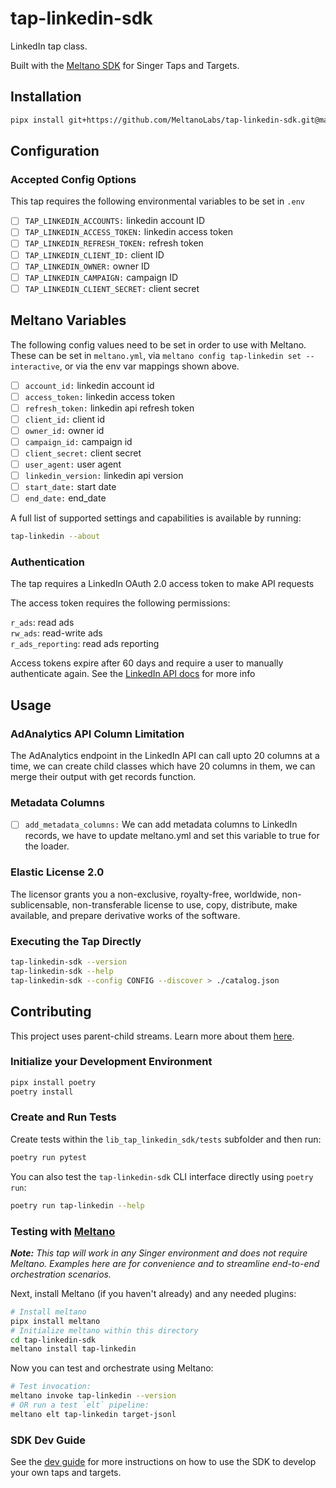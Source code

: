 # tap-linkedin-sdk

LinkedIn tap class.

Built with the [Meltano SDK](https://sdk.meltano.com) for Singer Taps and Targets.


## Installation

```bash
pipx install git+https://github.com/MeltanoLabs/tap-linkedin-sdk.git@main
```


## Configuration

### Accepted Config Options

This tap requires the following environmental variables to be set in ```.env```

- [ ] `TAP_LINKEDIN_ACCOUNTS:` linkedin account ID
- [ ] `TAP_LINKEDIN_ACCESS_TOKEN:` linkedin access token
- [ ] `TAP_LINKEDIN_REFRESH_TOKEN:` refresh token
- [ ] `TAP_LINKEDIN_CLIENT_ID:` client ID
- [ ] `TAP_LINKEDIN_OWNER:` owner ID
- [ ] `TAP_LINKEDIN_CAMPAIGN:` campaign ID
- [ ] `TAP_LINKEDIN_CLIENT_SECRET:` client secret

## Meltano Variables

The following config values need to be set in order to use with Meltano. These can be set in `meltano.yml`, via
```meltano config tap-linkedin set --interactive```, or via the env var mappings shown above.

- [ ] `account_id:` linkedin account id
- [ ] `access_token:` linkedin access token
- [ ] `refresh_token:` linkedin api refresh token
- [ ] `client_id:` client id
- [ ] `owner_id:` owner id
- [ ] `campaign_id:` campaign id
- [ ] `client_secret:` client secret
- [ ] `user_agent:` user agent
- [ ] `linkedin_version:` linkedin api version
- [ ] `start_date:` start date
- [ ] `end_date:` end_date

A full list of supported settings and capabilities is available by running:

```bash
tap-linkedin --about
```

### Authentication

The tap requires a LinkedIn OAuth 2.0 access token to make API requests

The access token requires the following permissions:

```r_ads```: read ads  
```rw_ads```: read-write ads  
```r_ads_reporting```: read ads reporting

Access tokens expire after 60 days and require a user to manually authenticate
again. See the [LinkedIn API docs](https://learn.microsoft.com/en-us/linkedin/shared/authentication/postman-getting-started) for more info

## Usage

### AdAnalytics API Column Limitation

The AdAnalytics endpoint in the LinkedIn API can call upto 20 columns at a time, we can create child classes which have 20 columns in them, we can merge their output with get records function.

### Metadata Columns

- [ ] `add_metadata_columns:` We can add metadata columns to LinkedIn records, we have to update meltano.yml and set this variable to true for the loader.

### Elastic License 2.0

The licensor grants you a non-exclusive, royalty-free, worldwide, non-sublicensable, non-transferable license to use, copy, distribute, make available, and prepare derivative works of the software.

### Executing the Tap Directly

```bash
tap-linkedin-sdk --version
tap-linkedin-sdk --help
tap-linkedin-sdk --config CONFIG --discover > ./catalog.json
```

## Contributing

This project uses parent-child streams. Learn more about them [here](https://gitlab.com/meltano/sdk/-/blob/main/docs/parent_streams.md).

### Initialize your Development Environment

```bash
pipx install poetry
poetry install
``` 

### Create and Run Tests

Create tests within the `lib_tap_linkedin_sdk/tests` subfolder and
  then run:

```bash
poetry run pytest
```

You can also test the `tap-linkedin-sdk` CLI interface directly using `poetry run`:

```bash
poetry run tap-linkedin --help
```

### Testing with [Meltano](https://www.meltano.com)

_**Note:** This tap will work in any Singer environment and does not require Meltano.
Examples here are for convenience and to streamline end-to-end orchestration scenarios._

Next, install Meltano (if you haven't already) and any needed plugins:

```bash
# Install meltano
pipx install meltano
# Initialize meltano within this directory
cd tap-linkedin-sdk
meltano install tap-linkedin
```

Now you can test and orchestrate using Meltano:

```bash
# Test invocation:
meltano invoke tap-linkedin --version
# OR run a test `elt` pipeline:
meltano elt tap-linkedin target-jsonl
```

### SDK Dev Guide

See the [dev guide](https://sdk.meltano.com/en/latest/dev_guide.html) for more instructions on how to use the SDK to
develop your own taps and targets.
